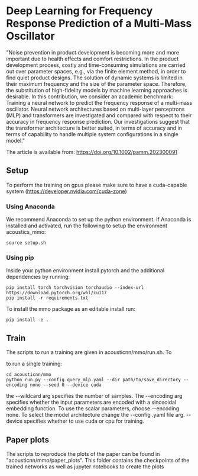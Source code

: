 # Deep Learning for Frequency Response Prediction of a  Multi-Mass Oscillator

"Noise prevention in product development is becoming more and more important due to health effects and comfort restrictions.
In the product development process, costly and time-consuming simulations are carried out over parameter spaces, e.g.,
via the finite element method, in order to find quiet product designs. The solution of dynamic systems is limited in their
maximum frequency and the size of the parameter space. Therefore, the substitution of high-fidelity models by machine
learning approaches is desirable. In this contribution, we consider an academic benchmark: Training a neural network to
predict the frequency response of a multi-mass oscillator. Neural network architectures based on multi-layer perceptrons
(MLP) and transformers are investigated and compared with respect to their accuracy in frequency response prediction. Our
investigations suggest that the transformer architecture is better suited, in terms of accuracy and in terms of capability to
handle multiple system configurations in a single model."


The article is available from:  https://doi.org/10.1002/pamm.202300091
## Setup 

To perform the training on gpus please make sure to have a cuda-capable system (https://developer.nvidia.com/cuda-zone)

### Using Anaconda
We recommend Anaconda to set up the python environment. If Anaconda is installed and activated, run the following to setup the environment acoustics_mmo:

```
source setup.sh
```
### Using pip
Inside your python environment install pytorch and the additional dependencies by running:

```
pip install torch torchvision torchaudio --index-url https://download.pytorch.org/whl/cu117
pip install -r requirements.txt
```

To install the mmo package as an editable install run: 
``` 
pip install -e .
```

## Train

The scripts to run a training are given in  acousticnn/mmo/run.sh. To 

to run a single training:

```
cd acousticnn/mmo
python run.py --config query_mlp.yaml --dir path/to/save_directory --encoding none --seed 0 --device cuda
```

the --wildcard arg specifies the number of samples. The --encoding arg specifies whether the input parameters are encoded with a sinosoidal embedding function. To use the scalar parameters, choose --encoding none.
To select the model architecture change the --config .yaml file arg. --device specifies whether to use cuda or cpu for training.

## Paper plots

The scripts to reproduce the plots of the paper can be found in "acousticnn/mmo/paper_plots".
This folder contains the checkpoints of the trained networks as well as jupyter notebooks to create the plots 

